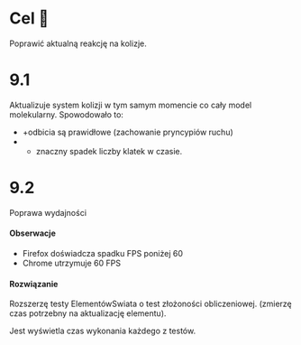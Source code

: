 # Cel 🎯
Poprawić aktualną reakcję na kolizje.

# 9.1 
Aktualizuje system kolizji w tym samym momencie co cały model molekularny. Spowodowało to:
+ +odbicia są prawidłowe (zachowanie pryncypiów ruchu)
+ - znaczny spadek liczby klatek w czasie. 

# 9.2
Poprawa wydajności

#### Obserwacje
+ Firefox doświadcza spadku FPS poniżej 60 
+ Chrome utrzymuje 60 FPS

#### Rozwiązanie 
Rozszerzę testy ElementówSwiata o test złożoności obliczeniowej. (zmierzę czas potrzebny na aktualizację elementu). 

Jest wyświetla czas wykonania każdego z testów. 

